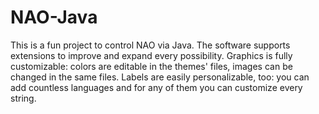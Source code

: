 # NAO-Java
This is a fun project to control NAO via Java. The software supports extensions to improve and expand every possibility. Graphics is fully customizable: colors are editable in the themes' files, images can be changed in the same files.
Labels are easily personalizable, too: you can add countless languages and for any of them you can customize every string.

